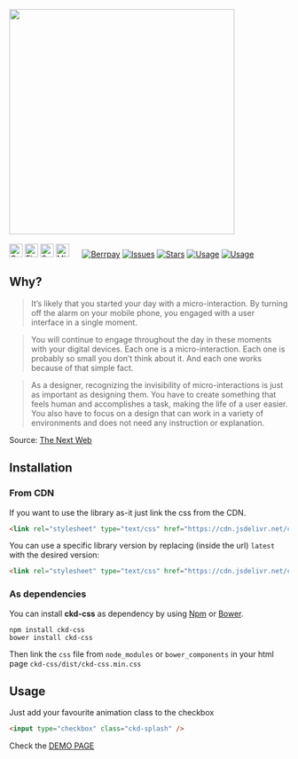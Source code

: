 <img width="406px" src="https://cloud.githubusercontent.com/assets/10454741/18340843/8a8b0e18-75a7-11e6-99f2-e8f805070c33.jpg">
<br/><br/>
<img width="24px" alt="Google Chrome" src="https://cdn.rawgit.com/alrra/browser-logos/master/chrome/chrome_48x48.png">
<img width="24px" alt="Firefox" src="https://cdn.rawgit.com/alrra/browser-logos/master/firefox/firefox_48x48.png">
<img width="24px" alt="Safari" src="https://cdn.rawgit.com/alrra/browser-logos/master/safari/safari_48x48.png" title="💩">
<img width="24px" alt="Microsoft Edge" src="https://cdn.rawgit.com/alrra/browser-logos/master/edge/edge_48x48.png" title="💩">&nbsp;&nbsp;&nbsp;&nbsp;&nbsp;
<a href="https://travis-ci.org/equinusocio/ckdcss"><img alt="Berrpay" src="https://travis-ci.org/equinusocio/ckdcss.svg?branch=master"></a>
<a href="http://packagequality.com/#?package=ckd-css"><img alt="Issues" src="http://npm.packagequality.com/shield/ckd-css.svg?colorB=80d4cd&style=flat-square"></a>
<a href="https://github.com/equinusocio/ckdcss/stargazers"><img alt="Stars" src="https://img.shields.io/github/stars/equinusocio/ckdcss.svg?colorB=80d4cd&style=flat-square"></a>
<a href="https://github.com/equinusocio/ckdcss/issues"><img alt="Usage" src="https://img.shields.io/github/issues/equinusocio/ckdcss.svg?colorB=80d4cd&style=flat-square"></a>
<a href="https://beerpay.io/equinusocio/ckdcss"><img alt="Usage" src="https://beerpay.io/equinusocio/ckdcss/badge.svg?style=flat-square"></a>


## Why?

> It’s likely that you started your day with a micro-interaction. By turning off the alarm on your mobile phone, you engaged with a user interface in a single moment.

> You will continue to engage throughout the day in these moments with your digital devices. Each one is a micro-interaction. Each one is probably so small you don’t think about it. And each one works because of that simple fact.

> As a designer, recognizing the invisibility of micro-interactions is just as important as designing them. You have to create something that feels human and accomplishes a task, making the life of a user easier. You also have to focus on a design that can work in a variety of environments and does not need any instruction or explanation.


Source: [The Next Web](http://thenextweb.com/dd/2015/08/17/why-micro-interactions-are-the-secret-to-great-design/)

## Installation

### From CDN

If you want to use the library as-it just link the css from the CDN.

```html
<link rel="stylesheet" type="text/css" href="https://cdn.jsdelivr.net/ckd-css/latest/ckd-css.min.css">
```

You can use a specific library version by replacing (inside the url) `latest` with the desired version:

```html
<link rel="stylesheet" type="text/css" href="https://cdn.jsdelivr.net/ckd-css/1.2.0/ckd-css.min.css">
```

### As dependencies
You can install **ckd-css** as dependency by using [Npm](https://www.npmjs.com/package/ckd-css) or [Bower](https://bower.io).

```
npm install ckd-css
bower install ckd-css
```

Then link the `css` file from `node_modules` or `bower_components` in your html page `ckd-css/dist/ckd-css.min.css`


## Usage

Just add your favourite animation class to the checkbox
```html
<input type="checkbox" class="ckd-splash" />
```

Check the [DEMO PAGE](http://equinusocio.github.io/ckdcss )
